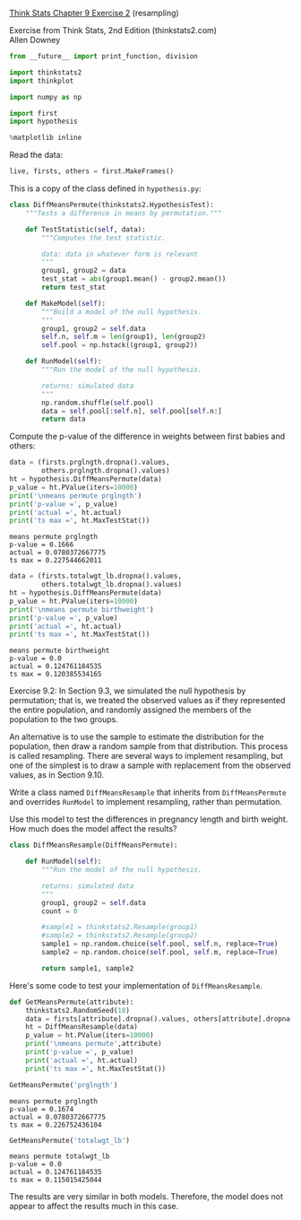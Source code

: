 [Think Stats Chapter 9 Exercise 2](http://greenteapress.com/thinkstats2/html/thinkstats2010.html#toc90) (resampling)

>
Exercise from Think Stats, 2nd Edition (thinkstats2.com)<br>
Allen Downey


```python
from __future__ import print_function, division

import thinkstats2
import thinkplot

import numpy as np

import first
import hypothesis

%matplotlib inline
```

Read the data:


```python
live, firsts, others = first.MakeFrames()
```

This is a copy of the class defined in `hypothesis.py`:


```python
class DiffMeansPermute(thinkstats2.HypothesisTest):
    """Tests a difference in means by permutation."""

    def TestStatistic(self, data):
        """Computes the test statistic.

        data: data in whatever form is relevant
        """
        group1, group2 = data
        test_stat = abs(group1.mean() - group2.mean())
        return test_stat

    def MakeModel(self):
        """Build a model of the null hypothesis.
        """
        group1, group2 = self.data
        self.n, self.m = len(group1), len(group2)
        self.pool = np.hstack((group1, group2))

    def RunModel(self):
        """Run the model of the null hypothesis.

        returns: simulated data
        """
        np.random.shuffle(self.pool)
        data = self.pool[:self.n], self.pool[self.n:]
        return data
```

Compute the p-value of the difference in weights between first babies and others:


```python
data = (firsts.prglngth.dropna().values,
        others.prglngth.dropna().values)
ht = hypothesis.DiffMeansPermute(data)
p_value = ht.PValue(iters=10000)
print('\nmeans permute prglngth')
print('p-value =', p_value)
print('actual =', ht.actual)
print('ts max =', ht.MaxTestStat())
```


    means permute prglngth
    p-value = 0.1666
    actual = 0.0780372667775
    ts max = 0.227544662011



```python
data = (firsts.totalwgt_lb.dropna().values,
        others.totalwgt_lb.dropna().values)
ht = hypothesis.DiffMeansPermute(data)
p_value = ht.PValue(iters=10000)
print('\nmeans permute birthweight')
print('p-value =', p_value)
print('actual =', ht.actual)
print('ts max =', ht.MaxTestStat())
```


    means permute birthweight
    p-value = 0.0
    actual = 0.124761184535
    ts max = 0.120385534165


Exercise 9.2: In Section 9.3, we simulated the null hypothesis by permutation; that is, we treated the observed values as if they represented the entire population, and randomly assigned the members of the population to the two groups.

An alternative is to use the sample to estimate the distribution for the population, then draw a random sample from that distribution. This process is called resampling. There are several ways to implement resampling, but one of the simplest is to draw a sample with replacement from the observed values, as in Section 9.10.

Write a class named `DiffMeansResample` that inherits from `DiffMeansPermute` and overrides `RunModel` to implement resampling, rather than permutation.

Use this model to test the differences in pregnancy length and birth weight. How much does the model affect the results?


```python
class DiffMeansResample(DiffMeansPermute):

    def RunModel(self):
        """Run the model of the null hypothesis.

        returns: simulated data
        """
        group1, group2 = self.data
        count = 0

        #sample1 = thinkstats2.Resample(group1)
        #sample2 = thinkstats2.Resample(group2)
        sample1 = np.random.choice(self.pool, self.n, replace=True)
        sample2 = np.random.choice(self.pool, self.m, replace=True)

        return sample1, sample2
```

Here's some code to test your implementation of `DiffMeansResample`.


```python
def GetMeansPermute(attribute):
    thinkstats2.RandomSeed(18)
    data = firsts[attribute].dropna().values, others[attribute].dropna().values
    ht = DiffMeansResample(data)
    p_value = ht.PValue(iters=10000)
    print('\nmeans permute',attribute)
    print('p-value =', p_value)
    print('actual =', ht.actual)
    print('ts max =', ht.MaxTestStat())
```


```python
GetMeansPermute('prglngth')
```


    means permute prglngth
    p-value = 0.1674
    actual = 0.0780372667775
    ts max = 0.226752436104



```python
GetMeansPermute('totalwgt_lb')
```


    means permute totalwgt_lb
    p-value = 0.0
    actual = 0.124761184535
    ts max = 0.115015425044


The results are very similar in both models. Therefore, the model does not appear to affect the results much in this case.

